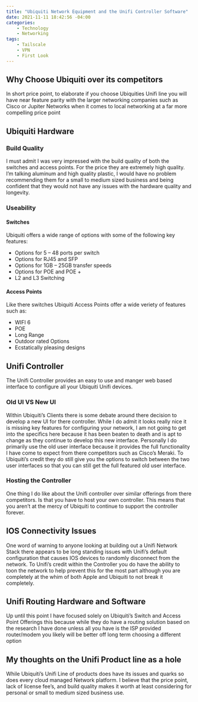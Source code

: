 ```yaml
---
title: "Ubiquiti Network Equipment and the Unifi Controller Software"
date: 2021-11-11 18:42:56 -04:00
categories:
    - Technology
    - Networking
tags:
    - Tailscale
    - VPN
    - First Look
---
```

## Why Choose Ubiquiti over its competitors
In short price point, to elaborate if you choose Ubiquities Unifi line you will have near feature parity with the larger networking companies such as Cisco or Jupiter Networks when it comes to local networking at a far more compelling price point

## Ubiquiti Hardware
### Build Quality
I must admit I was very impressed with the build quality of both the switches and access points. For the price they are extremely high quality. I’m talking aluminum and high quality plastic, I would have no problem recommending them for a small to medium sized business and being confident that they would not have any issues with the hardware quality and longevity.

### Useability
#### Switches
Ubiquiti offers a wide range of options with some of the following key features:
* Options for 5 – 48 ports per switch
* Options for RJ45 and SFP
* Options for 1GB – 25GB transfer speeds
* Options for POE and POE +
* L2 and L3 Switching

#### Access Points
Like there switches Ubiquiti Access Points offer a wide veriety of features such as:
* WIFI 6
* POE
* Long Range
* Outdoor rated Options
* Ecstatically pleasing designs

## Unifi Controller
The Unifi Controller provides an easy to use and manger web based interface to configure all your Ubiquiti Unifi devices.

### Old UI VS New UI
Within Ubiquiti’s Clients there is some debate around there decision to develop a new UI for there controller. While I do admit it looks really nice it is missing key features for configuring your network, I am not going to get into the specifics here because it has been beaten to death and is apt to change as they continue to develop this new interface. Personally I do primarily use the old user interface because it provides the full functionality I have come to expect from there competitors such as Cisco’s Meraki. To Ubiquiti’s credit they do still give you the options to switch between the two user interfaces so that you can still get the full featured old user interface.

### Hosting the Controller
One thing I do like about the Unifi controller over similar offerings from there competitors. Is that you have to host your own controller. This means that you aren’t at the mercy of Ubiquiti to continue to support the controller forever.

## IOS Connectivity Issues
One word of warning to anyone looking at building out a Unifi Network Stack there appears to be long standing issues with Unifi’s default configuration that causes IOS devices to randomly disconnect from the network. To Unifi’s credit within the Controller you do have the ability to toon the network to help prevent this for the most part although you are completely at the whim of both Apple and Ubiquiti to not break it completely.

## Unifi Routing Hardware and Software
Up until this point I have focused solely on Ubiquiti’s Switch and Access Point Offerings this because while they do have a routing solution based on the research I have done unless all you have is the ISP provided router/modem you likely will be better off long term choosing a different option

## My thoughts on the Unifi Product line as a hole
While Ubiquiti’s Unifi Line of products does have its issues and quarks so does every cloud managed Network platform. I believe that the price point, lack of license fee’s, and build quality makes it worth at least considering for personal or small to medium sized business use.
